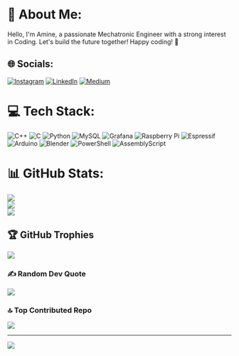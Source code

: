 # 💫 About Me:
Hello, I'm Amine, a passionate Mechatronic Engineer with a strong interest in Coding. Let's build the future together! Happy coding! 🚀


## 🌐 Socials:
[![Instagram](https://img.shields.io/badge/Instagram-%23E4405F.svg?logo=Instagram&logoColor=white)](https://instagram.com/amineoua7idi) [![LinkedIn](https://img.shields.io/badge/LinkedIn-%230077B5.svg?logo=linkedin&logoColor=white)](https://linkedin.com/in/amineouahidialaoui) [![Medium](https://img.shields.io/badge/Medium-12100E?logo=medium&logoColor=white)](https://medium.com/@amineouahidialaoui) 

# 💻 Tech Stack:
![C++](https://img.shields.io/badge/c++-%2300599C.svg?style=for-the-badge&logo=c%2B%2B&logoColor=white) ![C](https://img.shields.io/badge/c-%2300599C.svg?style=for-the-badge&logo=c&logoColor=white) ![Python](https://img.shields.io/badge/python-3670A0?style=for-the-badge&logo=python&logoColor=ffdd54) ![MySQL](https://img.shields.io/badge/mysql-4479A1.svg?style=for-the-badge&logo=mysql&logoColor=white) ![Grafana](https://img.shields.io/badge/grafana-%23F46800.svg?style=for-the-badge&logo=grafana&logoColor=white) ![Raspberry Pi](https://img.shields.io/badge/-RaspberryPi-C51A4A?style=for-the-badge&logo=Raspberry-Pi) ![Espressif](https://img.shields.io/badge/espressif-E7352C.svg?style=for-the-badge&logo=espressif&logoColor=white) ![Arduino](https://img.shields.io/badge/-Arduino-00979D?style=for-the-badge&logo=Arduino&logoColor=white) ![Blender](https://img.shields.io/badge/blender-%23F5792A.svg?style=for-the-badge&logo=blender&logoColor=white) ![PowerShell](https://img.shields.io/badge/PowerShell-%235391FE.svg?style=for-the-badge&logo=powershell&logoColor=white) ![AssemblyScript](https://img.shields.io/badge/assembly%20script-%23000000.svg?style=for-the-badge&logo=assemblyscript&logoColor=white)
# 📊 GitHub Stats:
![](https://github-readme-stats.vercel.app/api?username=AmineCodi&theme=dark&hide_border=false&include_all_commits=false&count_private=false)<br/>
![](https://github-readme-streak-stats.herokuapp.com/?user=AmineCodi&theme=dark&hide_border=false)<br/>
![](https://github-readme-stats.vercel.app/api/top-langs/?username=AmineCodi&theme=dark&hide_border=false&include_all_commits=false&count_private=false&layout=compact)

## 🏆 GitHub Trophies
![](https://github-profile-trophy.vercel.app/?username=AmineCodi&theme=radical&no-frame=false&no-bg=true&margin-w=4)

### ✍️ Random Dev Quote
![](https://quotes-github-readme.vercel.app/api?type=horizontal&theme=tokyonight)

### 🔝 Top Contributed Repo
![](https://github-contributor-stats.vercel.app/api?username=AmineCodi&limit=5&theme=dark&combine_all_yearly_contributions=true)

---
[![](https://visitcount.itsvg.in/api?id=AmineCodi&icon=9&color=1)](https://visitcount.itsvg.in)

<!-- Proudly created with GPRM ( https://gprm.itsvg.in ) -->
